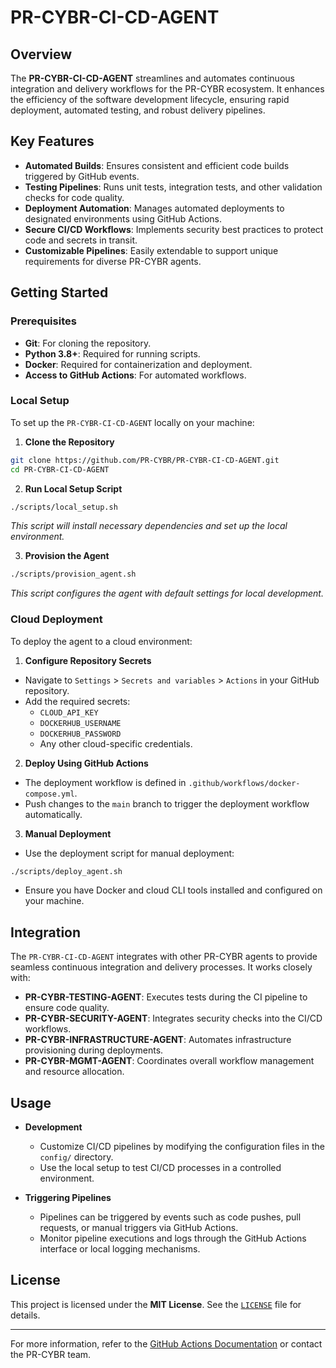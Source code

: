 # PR-CYBR-CI-CD-AGENT

## Overview

The **PR-CYBR-CI-CD-AGENT** streamlines and automates continuous integration and delivery workflows for the PR-CYBR ecosystem. It enhances the efficiency of the software development lifecycle, ensuring rapid deployment, automated testing, and robust delivery pipelines.

## Key Features

- **Automated Builds**: Ensures consistent and efficient code builds triggered by GitHub events.
- **Testing Pipelines**: Runs unit tests, integration tests, and other validation checks for code quality.
- **Deployment Automation**: Manages automated deployments to designated environments using GitHub Actions.
- **Secure CI/CD Workflows**: Implements security best practices to protect code and secrets in transit.
- **Customizable Pipelines**: Easily extendable to support unique requirements for diverse PR-CYBR agents.

## Getting Started

### Prerequisites

- **Git**: For cloning the repository.
- **Python 3.8+**: Required for running scripts.
- **Docker**: Required for containerization and deployment.
- **Access to GitHub Actions**: For automated workflows.

### Local Setup

To set up the `PR-CYBR-CI-CD-AGENT` locally on your machine:

1. **Clone the Repository**

```bash
git clone https://github.com/PR-CYBR/PR-CYBR-CI-CD-AGENT.git
cd PR-CYBR-CI-CD-AGENT
```

2. **Run Local Setup Script**

```bash
./scripts/local_setup.sh
```
_This script will install necessary dependencies and set up the local environment._

3. **Provision the Agent**

```bash
./scripts/provision_agent.sh
```
_This script configures the agent with default settings for local development._

### Cloud Deployment

To deploy the agent to a cloud environment:

1. **Configure Repository Secrets**

- Navigate to `Settings` > `Secrets and variables` > `Actions` in your GitHub repository.
- Add the required secrets:
     - `CLOUD_API_KEY`
     - `DOCKERHUB_USERNAME`
     - `DOCKERHUB_PASSWORD`
     - Any other cloud-specific credentials.

2. **Deploy Using GitHub Actions**

- The deployment workflow is defined in `.github/workflows/docker-compose.yml`.
- Push changes to the `main` branch to trigger the deployment workflow automatically.

3. **Manual Deployment**

- Use the deployment script for manual deployment:

```bash
./scripts/deploy_agent.sh
```

- Ensure you have Docker and cloud CLI tools installed and configured on your machine.

## Integration

The `PR-CYBR-CI-CD-AGENT` integrates with other PR-CYBR agents to provide seamless continuous integration and delivery processes. It works closely with:

- **PR-CYBR-TESTING-AGENT**: Executes tests during the CI pipeline to ensure code quality.
- **PR-CYBR-SECURITY-AGENT**: Integrates security checks into the CI/CD workflows.
- **PR-CYBR-INFRASTRUCTURE-AGENT**: Automates infrastructure provisioning during deployments.
- **PR-CYBR-MGMT-AGENT**: Coordinates overall workflow management and resource allocation.

## Usage

- **Development**

  - Customize CI/CD pipelines by modifying the configuration files in the `config/` directory.
  - Use the local setup to test CI/CD processes in a controlled environment.

- **Triggering Pipelines**

  - Pipelines can be triggered by events such as code pushes, pull requests, or manual triggers via GitHub Actions.
  - Monitor pipeline executions and logs through the GitHub Actions interface or local logging mechanisms.

## License

This project is licensed under the **MIT License**. See the [`LICENSE`](LICENSE) file for details.

---

For more information, refer to the [GitHub Actions Documentation](https://docs.github.com/en/actions) or contact the PR-CYBR team.
